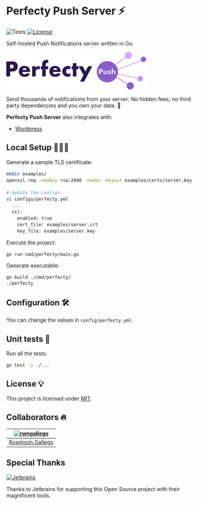 # Perfecty Push Server ⚡️

![Tests](https://github.com/rwngallego/perfecty-push/workflows/Tests/badge.svg)
[![License](https://img.shields.io/badge/license-MIT-blue.svg)](./LICENSE)

Self-hosted Push Notifications server written in Go.

![Perfecty Push for Wordpress](.github/assets/logo-white.png)

Send thousands of notifications from your server:
No hidden fees, no third party dependencies and you own your data. 👏

**Perfecty Push Server** also integrates with:
 - [Wordpress](https://wordpress.org/plugins/perfecty-push-notifications/)

## Local Setup 👨🏻‍💻

Generate a sample TLS certificate:

```sh
mkdir examples/
openssl req -newkey rsa:2048 -nodes -keyout examples/certs/server.key -x509 -days 365 -out examples/certs/server.crt

# Update the configs:
vi configs/perfecty.yml
  ...
  ssl:
    enabled: true
    cert_file: examples/server.crt
    key_file: examples/server.key
```

Execute the project:

```sh
go run cmd/perfecty/main.go
```

Generate executable:

```shell
go build ./cmd/perfecty/
./perfecty
```

## Configuration 🛠

You can change the values in `config/perfecty.yml`.

## Unit tests 🧪

Run all the tests:

```sh
go test -v ./...
```

## License 💡

This project is licensed under [MIT](LICENSE).

## Collaborators 🔥

[<img alt="rwngallego" src="https://avatars3.githubusercontent.com/u/691521?s=460&u=ceab22655f55101b66f8e79ed08007e2f8034f34&v=4" width="117">](https://github.com/rwngallego) |
:---: |
[Rowinson Gallego](https://www.linkedin.com/in/rwngallego/) |

## Special Thanks

[<img alt="Jetbrains" src="https://github.com/rwngallego/perfecty-push-wp/raw/master/.github/assets/jetbrains-logo.svg" width="120">](https://www.jetbrains.com/?from=PerfectyPush)

Thanks to Jetbrains for supporting this Open Source project with their magnificent tools.